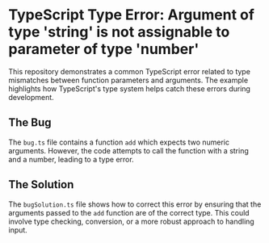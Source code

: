 # TypeScript Type Error: Argument of type 'string' is not assignable to parameter of type 'number'

This repository demonstrates a common TypeScript error related to type mismatches between function parameters and arguments. The example highlights how TypeScript's type system helps catch these errors during development.

## The Bug

The `bug.ts` file contains a function `add` which expects two numeric arguments. However, the code attempts to call the function with a string and a number, leading to a type error.

## The Solution

The `bugSolution.ts` file shows how to correct this error by ensuring that the arguments passed to the `add` function are of the correct type. This could involve type checking, conversion, or a more robust approach to handling input.